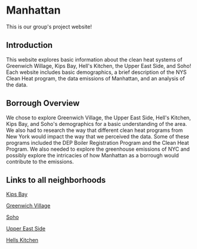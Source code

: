 # Manhattan
This is our group's project website! 

## Introduction
This website explores basic information about the clean heat systems of Greenwich Willage, Kips Bay, Hell's Kitchen, the Upper East Side, and Soho! Each website includes basic demographics, a brief description of the NYS Clean Heat program, the data emissions of Manhattan, and an analysis of the data.

## Borrough Overview
We chose to explore Greenwich Village, the Upper East Side, Hell's Kitchen, Kips Bay, and Soho's demographics for a basic understanding of the area. We also had to research the way that different clean heat programs from New York would impact the way that we perceived the data. Some of these programs included the DEP Boiler Registration Program and the Clean Heat Program. We also needed to explore the greenhouse emissions of NYC and possibly explore the intricacies of how Manhattan as a borrough would contribute to the emissions.

## Links to all neighborhoods
[Kips Bay](https://alifrahman2023.github.io/HC11/)

[Greenwich Village](https://rachelh05.github.io/CS127recitation/)

[Soho](https://alahar25.github.io/)

[Upper East Side](https://janamohamed01.github.io/)

[Hells Kitchen](https://axm92.github.io/HellsKitchen1.github.io/)

